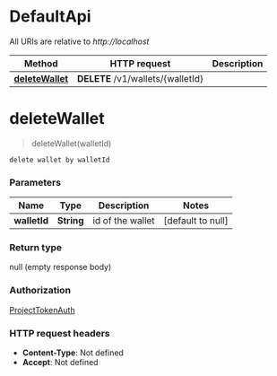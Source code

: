 # DefaultApi

All URIs are relative to _http://localhost_

| Method                                         | HTTP request                      | Description |
| ---------------------------------------------- | --------------------------------- | ----------- |
| [**deleteWallet**](DefaultApi.md#deleteWallet) | **DELETE** /v1/wallets/{walletId} |             |

<a name="deleteWallet"></a>

# **deleteWallet**

> deleteWallet(walletId)

    delete wallet by walletId

### Parameters

| Name         | Type       | Description      | Notes             |
| ------------ | ---------- | ---------------- | ----------------- |
| **walletId** | **String** | id of the wallet | [default to null] |

### Return type

null (empty response body)

### Authorization

[ProjectTokenAuth](../README.md#ProjectTokenAuth)

### HTTP request headers

- **Content-Type**: Not defined
- **Accept**: Not defined
